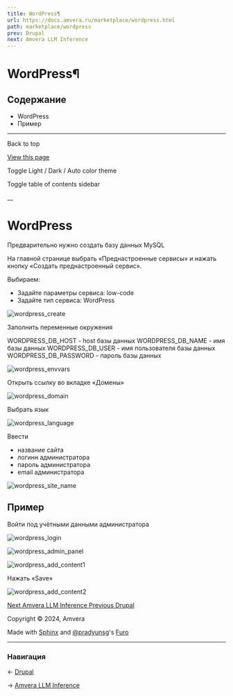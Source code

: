```yaml
---
title: WordPress¶
url: https://docs.amvera.ru/marketplace/wordpress.html
path: marketplace/wordpress
prev: Drupal
next: Amvera LLM Inference
---
```


# WordPress¶

## Содержание

- WordPress
- Пример

---

Back to top

[ View this page ](<../_sources/marketplace/wordpress.md.txt> "View this page")

Toggle Light / Dark / Auto color theme

Toggle table of contents sidebar

__

# WordPress

Предварительно нужно создать базу данных MySQL

На главной странице выбрать «Преднастроенные сервисы» и нажать кнопку «Создать преднастроенный сервис».

Выбираем:
* Задайте параметры сервиса: low-code
* Задайте тип сервиса: WordPress

![wordpress_create](images/wordpress_create.png)

Заполнить переменные окружения

WORDPRESS_DB_HOST - host базы данных WORDPRESS_DB_NAME - имя базы данных WORDPRESS_DB_USER - имя пользователя базы данных WORDPRESS_DB_PASSWORD - пароль базы данных

![wordpress_envvars](images/wordpress_envvars.png)

Открыть ссылку во вкладке «Домены»

![wordpress_domain](images/wordpress_domain.png)

Выбрать язык

![wordpress_language](images/wordpress_language.png)

Ввести
* название сайта
* логинн администратора
* пароль администратора
* email администратора

![wordpress_site_name](images/wordpress_site_name.png)

## Пример

Войти под учётными данными администратора

![wordpress_login](images/wordpress_login.png)

![wordpress_admin_panel](images/wordpress_admin_panel.png)

![wordpress_add_content1](images/wordpress_add_content1.png)

Нажать «Save»

![wordpress_add_content2](images/wordpress_add_content2.png)

[ Next Amvera LLM Inference ](../LLM/doc-inference-ru.md) [ Previous Drupal ](drupal.md)

Copyright © 2024, Amvera 

Made with [Sphinx](<https://www.sphinx-doc.org/>) and [@pradyunsg](<https://pradyunsg.me>)'s [Furo](<https://github.com/pradyunsg/furo>)


---

### Навигация

← [Drupal](drupal.md)

→ [Amvera LLM Inference](LLM/doc-inference-ru.md)
